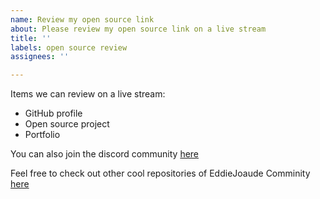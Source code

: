 ```yaml
---
name: Review my open source link
about: Please review my open source link on a live stream
title: ''
labels: open source review
assignees: ''

---
```


Items we can review on a live stream:

- GitHub profile
- Open source project
- Portfolio

You can also join the discord community [here](https://discord.com/invite/jZQs6Wu)

Feel free to check out other cool repositories of EddieJoaude Comminity [here](https://github.com/EddieJaoudeCommunity)

